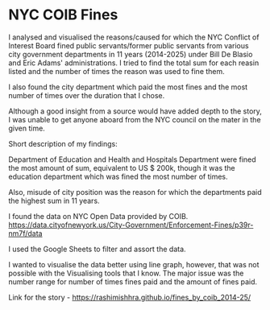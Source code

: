 # NYC COIB Fines
I analysed and visualised the reasons/caused for which the NYC Conflict of Interest Board fined public servants/former public servants from various city government departments in 11 years (2014-2025) under Bill De Blasio and Eric Adams' administrations. I tried to find the total sum for each reasin listed and the number of times the reason was used to fine them. 

I also found the city department which paid the most fines and the most number of times over the duration that I chose. 

Although a good insight from a source would have added depth to the story, I was unable to get anyone aboard from the NYC council on the mater in the given time. 

Short description of my findings:

Department of Education and Health and Hospitals Department were fined the most amount of sum, equivalent to US $ 200k, though it was the education department which was fined the most number of times. 

Also, misude of city position was the reason for which the departments paid the highest sum in 11 years. 

I found the data on NYC Open Data provided by COIB. https://data.cityofnewyork.us/City-Government/Enforcement-Fines/p39r-nm7f/data

I used the Google Sheets to filter and assort the data. 

I wanted to visualise the data better using line graph, however, that was not possible with the Visualising tools that I know. The major issue was the number range for number of times fines paid and the amount of fines paid. 

Link for the story - https://rashimishhra.github.io/fines_by_coib_2014-25/

